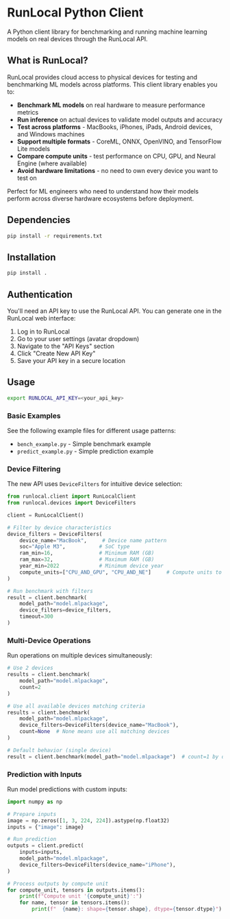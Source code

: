 # RunLocal Python Client

A Python client library for benchmarking and running machine learning models on real devices through the RunLocal API.

## What is RunLocal?

RunLocal provides cloud access to physical devices for testing and benchmarking ML models across platforms. This client library enables you to:

- **Benchmark ML models** on real hardware to measure performance metrics
- **Run inference** on actual devices to validate model outputs and accuracy
- **Test across platforms** - MacBooks, iPhones, iPads, Android devices, and Windows machines
- **Support multiple formats** - CoreML, ONNX, OpenVINO, and TensorFlow Lite models
- **Compare compute units** - test performance on CPU, GPU, and Neural Engine (where available)
- **Avoid hardware limitations** - no need to own every device you want to test on

Perfect for ML engineers who need to understand how their models perform across diverse hardware ecosystems before deployment.

## Dependencies

```bash
pip install -r requirements.txt
```

## Installation

```sh
pip install .
```

## Authentication

You'll need an API key to use the RunLocal API. You can generate one in the RunLocal web interface:

1. Log in to RunLocal
2. Go to your user settings (avatar dropdown)
3. Navigate to the "API Keys" section
4. Click "Create New API Key"
5. Save your API key in a secure location

## Usage

```bash
export RUNLOCAL_API_KEY=<your_api_key>
```

### Basic Examples

See the following example files for different usage patterns:

- `bench_example.py` - Simple benchmark example
- `predict_example.py` - Simple prediction example

### Device Filtering

The new API uses `DeviceFilters` for intuitive device selection:

```python
from runlocal.client import RunLocalClient
from runlocal.devices import DeviceFilters

client = RunLocalClient()

# Filter by device characteristics
device_filters = DeviceFilters(
    device_name="MacBook",     # Device name pattern
    soc="Apple M3",           # SoC type
    ram_min=16,               # Minimum RAM (GB)
    ram_max=32,               # Maximum RAM (GB)
    year_min=2022             # Minimum device year
    compute_units=["CPU_AND_GPU", "CPU_AND_NE"]     # Compute units to run
)

# Run benchmark with filters
result = client.benchmark(
    model_path="model.mlpackage",
    device_filters=device_filters,
    timeout=300
)
```

### Multi-Device Operations

Run operations on multiple devices simultaneously:

```python
# Use 2 devices
results = client.benchmark(
    model_path="model.mlpackage",
    count=2
)

# Use all available devices matching criteria
results = client.benchmark(
    model_path="model.mlpackage",
    device_filters=DeviceFilters(device_name="MacBook"),
    count=None  # None means use all matching devices
)

# Default behavior (single device)
result = client.benchmark(model_path="model.mlpackage")  # count=1 by default
```

### Prediction with Inputs

Run model predictions with custom inputs:

```python
import numpy as np

# Prepare inputs
image = np.zeros([1, 3, 224, 224]).astype(np.float32)
inputs = {"image": image}

# Run prediction
outputs = client.predict(
    inputs=inputs,
    model_path="model.mlpackage",
    device_filters=DeviceFilters(device_name="iPhone"),
)

# Process outputs by compute unit
for compute_unit, tensors in outputs.items():
    print(f"Compute unit '{compute_unit}':")
    for name, tensor in tensors.items():
        print(f"  {name}: shape={tensor.shape}, dtype={tensor.dtype}")
```
